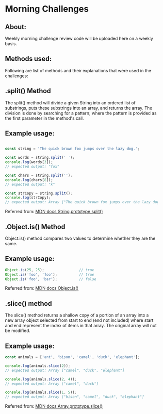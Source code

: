 # Morning Challenges


## About:
Weekly morning challenge review code will be uploaded here on a weekly basis.

## Methods used:
Following are list of methods and their explanations that were used in the challenges:

## .split() Method
The split() method will divide a given String into an ordered list of substrings, puts these substrings into an array, and returns the array.  The division is done by searching for a pattern; where the pattern is provided as the first parameter in the method's call.  

## Example usage:

```js

const string = 'The quick brown fox jumps over the lazy dog.';

const words = string.split(' ');
console.log(words[3]);
// expected output: "fox"

const chars = string.split('');
console.log(chars[8]);
// expected output: "k"

const strCopy = string.split();
console.log(strCopy);
// expected output: Array ["The quick brown fox jumps over the lazy dog."]

```
Referred from: [MDN docs String.prototype.split()](https://developer.mozilla.org/en-US/docs/Web/JavaScript/Reference/Global_Objects/String/split)

## .Object.is() Method
Object.is() method compares two values to determine whether they are the same.

## Example usage:
```js
Object.is(25, 25);                // true
Object.is('foo', 'foo');          // true
Object.is('foo', 'bar');          // false
```
Referred from: [MDN docs Object.is()](https://developer.mozilla.org/en-US/docs/Web/JavaScript/Reference/Global_Objects/Object/is)

## .slice() method
The slice() method returns a shallow copy of a portion of an array into a new array object selected from start to end (end not included) where start and end represent the index of items in that array. The original array will not be modified.

## Example usage:
```js
const animals = ['ant', 'bison', 'camel', 'duck', 'elephant'];

console.log(animals.slice(2));
// expected output: Array ["camel", "duck", "elephant"]

console.log(animals.slice(2, 4));
// expected output: Array ["camel", "duck"]

console.log(animals.slice(1, 5));
// expected output: Array ["bison", "camel", "duck", "elephant"]
```
Referred from: [MDN docs Array.prototype.slice()](https://developer.mozilla.org/en-US/docs/Web/JavaScript/Reference/Global_Objects/Array/slice)


